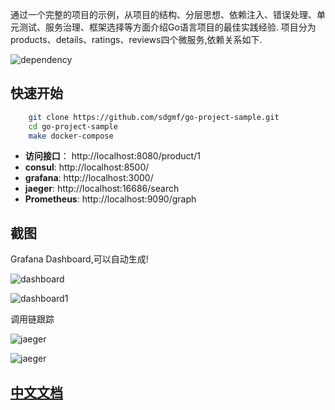 
通过一个完整的项目的示例，从项目的结构、分层思想、依赖注入、错误处理、单元测试、服务治理、框架选择等方面介绍Go语言项目的最佳实践经验.
项目分为products、details、ratings、reviews四个微服务,依赖关系如下.

![dependency](https://sdgmf.github.io/images/goproject_dep.jpg)

## 快速开始

```bash
    git clone https://github.com/sdgmf/go-project-sample.git
    cd go-project-sample
    make docker-compose
```

* **访问接口**： http://localhost:8080/product/1
* **consul**: http://localhost:8500/
* **grafana**: http://localhost:3000/ 
* **jaeger**: http://localhost:16686/search
* **Prometheus**: http://localhost:9090/graph


## 截图

Grafana Dashboard,可以自动生成!

![dashboard](https://sdgmf.github.io/images/grafana_dashboard.jpg)

![dashboard1](https://sdgmf.github.io/images/grafana_dashboard1.jpg)

调用链跟踪

![jaeger](https://sdgmf.github.io/images/jaeger.jpg)

![jaeger](https://sdgmf.github.io/images/jaeger1.jpg)

## [中文文档](https://sdgmf.github.io/goproject/)
